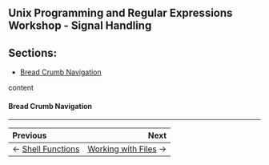 ## Unix Programming and Regular Expressions Workshop - Signal Handling

## Sections:

* [Bread Crumb Navigation](#bread-crumb-navigation)

content

#### Bread Crumb Navigation
_________________________

Previous | Next
:------- | ---:
← [Shell Functions](./shell-functions.md) | [Working with Files](./working-with-files.md) →
